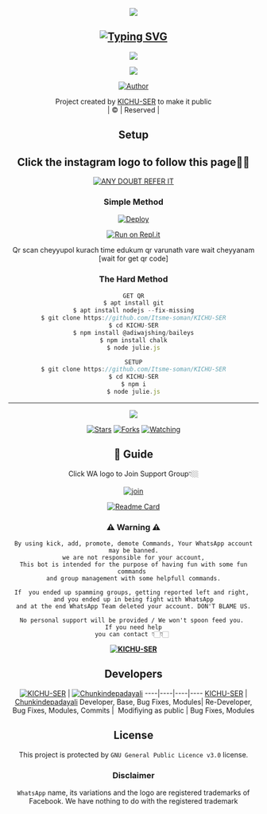 <div align="center">
  <p align="center">
<img src=https://i.imgur.com/U5vuiAB.png>
</p>

## [![Typing SVG](https://readme-typing-svg.herokuapp.com?font=Rockstar-ExtraBold&color=7500D1&lines=WELCOME+TO+KICHU-SER+WA+BOT+REPO;CREATED+BY+KICHU+SER;THIS+IS+A+USERBOT+PRIVATE+AND+PUBLIC+BOT;WITH+MORE+FEATURES)](https://git.io/typing-svg)

 </a>
</p>

<div align="center">
  <p align="center">
<img src=https://i.imgur.com/2V88P25.jpeg>
</p>

<img src=https://i.ibb.co/s1CSFK7/ae6572d653ee04f78fc986bddd89d5b3.png>
</p>


  <p align="center">
<a href="https:"><img title="Author" src="https://img.shields.io/badge/Author--Itsmesoman/KICHU-SER?color=blue&style=for-the-badge&logo=whatsapp"></a>
</p>
</div>
<p align="center">
Project created by <a href="https://github.com/Itsme-soman">KICHU-SER</a> to make it public
    <br>
       | © |
        Reserved |
    <br> 
</p>

## Setup
<div align="center"> 


## Click the instagram logo to follow this page👀✨

 [![ANY DOUBT REFER IT](https://i.imgur.com/cOevAnk.png)](https://instagram.com/kichu_nrd?utm_medium=copy_link)

  ### Simple Method
  
[![Deploy](https://www.herokucdn.com/deploy/button.svg)](https://heroku.com/deploy?template=https://github.com/Itsme-soman/KICHU-SER.git)



  
[![Run on Repl.it](https://repl.it/badge/github/quiec/whatsAlfa)](https://replit.com/@Itsme-soman/KICHUSER)

Qr scan cheyyupol kurach time edukum qr varunath vare wait cheyyanam  [wait for get qr code]
  
### The Hard Method
```js
GET QR
$ apt install git
$ apt install nodejs --fix-missing
$ git clone https://github.com/Itsme-soman/KICHU-SER
$ cd KICHU-SER
$ npm install @adiwajshing/baileys
$ npm install chalk
$ node julie.js
```
      
```js
SETUP
$ git clone https://github.com/Itsme-soman/KICHU-SER
$ cd KICHU-SER
$ npm i
$ node julie.js
```

----

  <p align="center">
  <a href="https://github.com/Itsme-soman/KICHU-SER">
    
<a href="https://github.com/Itsme-soman/followers">
<img src="https://img.shields.io/github/repo-size/cyberchekuthan/Kaztroserv1_v2?color=green&label=Repo%20total%20size&style=plastic">
<p align="center">
<a href="https://github.com/Itsme-soman/followers"
<img title="Followers" src="https://img.shields.io/github/followers/Aj-fx?color=blue&style=flat-square"></a>
<a href="https://github.com/Itsme-soman/KICHU-SER/stargazers/"><img title="Stars" src="https://img.shields.io/github/stars/Itsme-soman/KICHU-SER?color=blue&style=flat-square"></a>
<a href="https://github.com/Itsme-soman/KICHU-SER/network/members"><img title="Forks" src="https://img.shields.io/github/forks/Itsme-soman/KICHU-SER?color=blue&style=flat-square"></a>
<a href="https://github.com/Itsme-soman/KICHU-SER/watchers"><img title="Watching" src="https://img.shields.io/github/watchers/Itsme-soman/KICHU-SER?label=Watchers&color=blue&style=flat-square"></a>
</p>

## 📢 Guide
Click WA logo to Join Support Group👇🏼
    <br>
<br>
  [![join](https://i.imgur.com/21zMdKL.png)](https://chat.whatsapp.com/JnHetBYTBdb6Km2vNC12X3)
  <div align="center">
       
  [![Readme Card](https://github-readme-stats.vercel.app/api/pin/?username=Itsme-soman&repo=KICHU-SER&theme=nightowl)](https://github.com/Itsme-soman/KICHU-SER)
  </div>
    
### ⚠ Warning ⚠

```
By using kick, add, promote, demote Commands, Your WhatsApp account may be banned.
 we are not responsible for your account, 
This bot is intended for the purpose of having fun with some fun commands 
and group management with some helpfull commands.

If  you ended up spamming groups, getting reported left and right, 
and you ended up in being fight with WhatsApp
and at the end WhatsApp Team deleted your account. DON'T BLAME US.

No personal support will be provided / We won't spoon feed you. 
If you need help
you can contact 👇🏻👇🏻 
```
**[![KICHU-SER](https://i.imgur.com/8c02mRI.png)](http://wa.me/918714183251?text=Can%20you%20help%20bro)**

## Developers
  <div align="center">
    
  [![KICHU-SER](https://github.com/Itsme-soman.png?size=100)](https://github.com/Itsme-soman) | [![Chunkindepadayali](https://github.com/Chunkindepadayali.png?size=100)](https://github.com/Chunkindepadayali) 
----|----|----|----
[KICHU-SER](https://github.com/Itsme-soman) | [Chunkindepadayali](https://github.com/Chunkindepadayali)
Developer, Base, Bug Fixes, Modules| Re-Developer, Bug Fixes, Modules, Commits |  Modifiying  as   public | Bug Fixes, Modules 
  </div>
    


## License
This project is protected by `GNU General Public Licence v3.0` license.

### Disclaimer
`WhatsApp` name, its variations and the logo are registered trademarks of Facebook. We have nothing to do with the registered trademark
